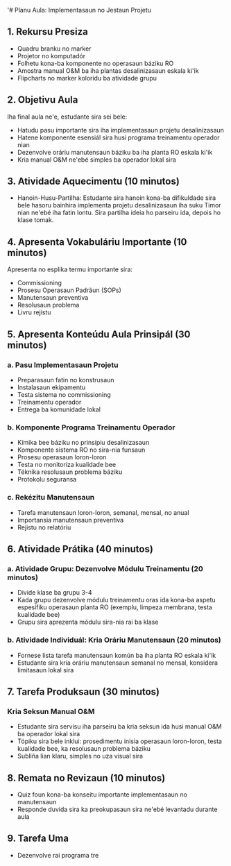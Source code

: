 '# Planu Aula: Implementasaun no Jestaun Projetu

## 1. Rekursu Presiza

- Quadru branku no marker
- Projetor no komputadór
- Folhetu kona-ba komponente no operasaun báziku RO 
- Amostra manual O&M ba iha plantas desalinizasaun eskala ki'ik
- Flipcharts no marker koloridu ba atividade grupu

## 2. Objetivu Aula

Iha final aula ne'e, estudante sira sei bele:
- Hatudu pasu importante sira iha implementasaun projetu desalinizasaun
- Hatene komponente esensiál sira husi programa treinamentu operador nian
- Dezenvolve oráriu manutensaun báziku ba iha planta RO eskala ki'ik
- Kria manual O&M ne'ebé simples ba operador lokal sira

## 3. Atividade Aquecimentu (10 minutos)

- Hanoin-Husu-Partilha: Estudante sira hanoin kona-ba difikuldade sira bele hasoru bainhira implementa projetu desalinizasaun iha suku Timor nian ne'ebé iha fatin lontu. Sira partilha ideia ho parseiru ida, depois ho klase tomak.

## 4. Apresenta Vokabuláriu Importante (10 minutos)

Apresenta no esplika termu importante sira:
- Commissioning
- Prosesu Operasaun Padrãun (SOPs)
- Manutensaun preventiva
- Resolusaun problema
- Livru rejistu

## 5. Apresenta Konteúdu Aula Prinsipál (30 minutos)

### a. Pasu Implementasaun Projetu
- Preparasaun fatin no konstrusaun
- Instalasaun ekipamentu
- Testa sistema no commissioning
- Treinamentu operador
- Entrega ba komunidade lokal

### b. Komponente Programa Treinamentu Operador
- Kímika bee báziku no prinsípiu desalinizasaun
- Komponente sistema RO no sira-nia funsaun
- Prosesu operasaun loron-loron
- Testa no monitoriza kualidade bee
- Téknika resolusaun problema báziku
- Protokolu seguransa

### c. Rekézitu Manutensaun
- Tarefa manutensaun loron-loron, semanal, mensal, no anual
- Importansia manutensaun preventiva
- Rejistu no relatóriu

## 6. Atividade Prátika (40 minutos)

### a. Atividade Grupu: Dezenvolve Módulu Treinamentu (20 minutos)
- Divide klase ba grupu 3-4
- Kada grupu dezenvolve módulu treinamentu oras ida kona-ba aspetu espesífiku operasaun planta RO (exemplu, limpeza membrana, testa kualidade bee)
- Grupu sira aprezenta módulu sira-nia rai ba klase

### b. Atividade Individuál: Kria Oráriu Manutensaun (20 minutos)
- Fornese lista tarefa manutensaun komún ba iha planta RO eskala ki'ik
- Estudante sira kria oráriu manutensaun semanal no mensal, konsidera limitasaun lokal sira

## 7. Tarefa Produksaun (30 minutos)

### Kria Seksun Manual O&M
- Estudante sira servisu iha parseiru ba kria seksun ida husi manual O&M ba operador lokal sira
- Tópiku sira bele inklui: prosedimentu inisia operasaun loron-loron, testa kualidade bee, ka resolusaun problema báziku
- Subliña lian klaru, simples no uza visual sira

## 8. Remata no Revizaun (10 minutos)

- Quiz foun kona-ba konseitu importante implementasaun no manutensaun
- Responde duvida sira ka preokupasaun sira ne'ebé levantadu durante aula

## 9. Tarefa Uma

- Dezenvolve rai programa tre